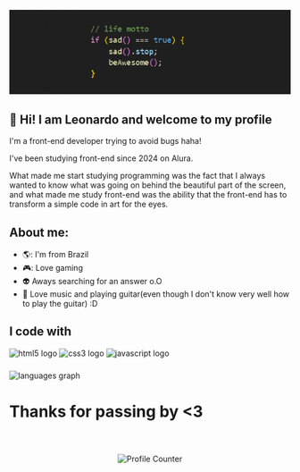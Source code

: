 ![Banner](banner.png)
## :tada: Hi! I am Leonardo and welcome to my profile
I'm a front-end developer trying to avoid bugs haha!

I've been studying front-end since 2024 on Alura.

What made me start studying programming was the fact that I always wanted to know what was going on behind the beautiful part of the screen, and what made me study front-end was the ability that the front-end has to transform a simple code in art for the eyes.

###

## About me:
- 🌎: I'm from Brazil
- 🎮: Love gaming
- 👽 Aways searching for an answer o.O
- 🎸 Love music and playing guitar(even though I don't know very well how to play the guitar) :D

###

<h2 align="left">I code with</h2>
<div align="left">
  <img src="https://cdn.jsdelivr.net/gh/devicons/devicon/icons/html5/html5-original.svg" height="40" alt="html5 logo"  />
  <img src="https://cdn.jsdelivr.net/gh/devicons/devicon/icons/css3/css3-original.svg" height="40" alt="css3 logo"  />
  <img src="https://cdn.jsdelivr.net/gh/devicons/devicon/icons/javascript/javascript-original.svg" height="40" alt="javascript logo"  />
</div>

###

<div align="left">
  <img src="https://github-readme-stats.vercel.app/api/top-langs?username=LeozinGs&locale=en&hide_title=false&layout=compact&card_width=320&langs_count=5&theme=dracula&hide_border=false" height="150" alt="languages graph"  />
</div>

###

# Thanks for passing by <3

<div align="center" style="padding-top: 40px;">
    <img src="https://profile-counter.glitch.me/LeozinGs/count.svg" alt="Profile Counter"/>
</div>

###
